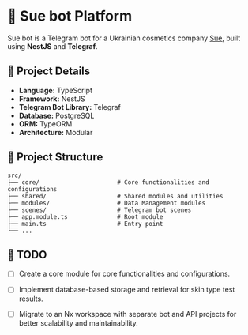 # 🚀 Sue bot Platform

Sue bot is a Telegram bot for a Ukrainian cosmetics company [Sue](https://suemade.com), built using **NestJS** and **Telegraf**.

## 📌 Project Details

-   **Language:** TypeScript
-   **Framework:** NestJS
-   **Telegram Bot Library:** Telegraf
-   **Database:** PostgreSQL
-   **ORM:** TypeORM
-   **Architecture:** Modular

## 📌 Project Structure

```
src/
├── core/                      # Core functionalities and configurations
├── shared/                    # Shared modules and utilities
├── modules/                   # Data Management modules
├── scenes/                    # Telegram bot scenes
├── app.module.ts              # Root module
├── main.ts                    # Entry point
└── ...
```

## 📝 TODO

-   [ ] Create a core module for core functionalities and configurations.
-   [ ] Implement database-based storage and retrieval for skin type test results.
-   [ ] Migrate to an Nx workspace with separate bot and API projects for better scalability and maintainability.

